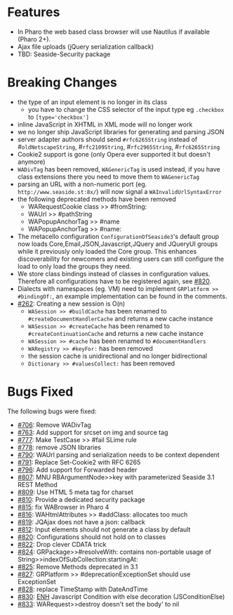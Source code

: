 # Features #
  * In Pharo the web based class browser will use Nautilus if available (Pharo 2+).
  * Ajax file uploads (jQuery serialization callback)
  * TBD: Seaside-Security package

# Breaking Changes #
  * the type of an input element is no longer in its class
    * you have to change the CSS selector of the input type eg `.checkbox` to `[type='checkbox']`
  * inline JavaScript in XHTML in XML mode will no longer work
  * we no longer ship JavaScript libraries for generating and parsing JSON
  * server adapter authors should send `#rfc6265String` instead of #`oldNetscapeString`, #`rfc2109String`, #`rfc2965String`, #`rfc6265String`
  * Cookie2 support is gone (only Opera ever supported it but doesn't anymore)
  * `WADivTag` has been removed, `WAGenericTag` is used instead, if you have class extensions there you need to move them to `WAGenericTag`
  * parsing an URL with a non-numeric port (eg. `http://www.seaside.st:8x/`) will now signal a `WAInvalidUrlSyntaxError`
  * the following deprecated methods have been removed
    * WARequestCookie class >> #fromString:
    * WAUrl >> #pathString
    * WAPopupAnchorTag >> #name
    * WAPopupAnchorTag >> #name:
  * The metacello configuration `ConfigurationOfSeaside3`'s default group now loads Core,Email,JSON,Javascript,JQuery and JQueryUI groups while it previously only loaded the Core group. This enhances discoverability for newcomers and existing users can still configure the load to only load the groups they need.
  * We store class bindings instead of classes in configuration values. Therefore all configurations have to be registered again, see [#820](https://github.com/SeasideSt/Seaside/issues/820).
  * Dialects with namespaces (eg. VM) need to implement `GRPlatform >> #bindingOf:`, an example implementation can be found in the comments.
  * [#262](https://github.com/SeasideSt/Seaside/issues/262): Creating a new session is O(n)
    * `WASession >> #buildCache` has been renamed to `#createDocumentHandlerCache` and returns a new cache instance
    * `WASession >> #createCache` has been renamed to `#createContinuationCache` and returns a new cache instance
    * `WASession >> #cache` has been renamed to `#documentHandlers`
    * `WARegistry >> #keyFor:` has been removed
    * the session cache is unidirectional and no longer bidirectional
    * `Dictionary >> #valuesCollect:` has been removed

# Bugs Fixed #

The following bugs were fixed:
  * [#706](https://github.com/SeasideSt/Seaside/issues/706): 	Remove WADivTag
  * [#763](https://github.com/SeasideSt/Seaside/issues/763): 	Add support for srcset on img and source tag
  * [#777](https://github.com/SeasideSt/Seaside/issues/777): 	Make TestCase >> #fail SLime rule
  * [#778](https://github.com/SeasideSt/Seaside/issues/778): 	remove JSON libraries
  * [#790](https://github.com/SeasideSt/Seaside/issues/790): 	WAUrl parsing and serialization needs to be context dependent
  * [#791](https://github.com/SeasideSt/Seaside/issues/791): 	Replace Set-Cookie2 with RFC 6265
  * [#796](https://github.com/SeasideSt/Seaside/issues/796): 	Add support for Forwarded header
  * [#807](https://github.com/SeasideSt/Seaside/issues/807): 	MNU RBArgumentNode>>key with parameterized Seaside 3.1 REST Method
  * [#809](https://github.com/SeasideSt/Seaside/issues/809): 	Use HTML 5 meta tag for charset
  * [#810](https://github.com/SeasideSt/Seaside/issues/810): 	Provide a dedicated security package
  * [#815](https://github.com/SeasideSt/Seaside/issues/815): 	fix WABrowser in Pharo 4
  * [#816](https://github.com/SeasideSt/Seaside/issues/816): 	WAHtmlAttributes >> #addClass: allocates too much
  * [#819](https://github.com/SeasideSt/Seaside/issues/819):	JQAjax does not have a json: callback
  * [#812](https://github.com/SeasideSt/Seaside/issues/812): 	Input elements should not generate a class by default
  * [#820](https://github.com/SeasideSt/Seaside/issues/820): 	Configurations should not hold on to classes
  * [#822](https://github.com/SeasideSt/Seaside/issues/822): 	Drop clever CDATA trick
  * [#824](https://github.com/SeasideSt/Seaside/issues/824):   GRPackage>>#resolveWith: contains non-portable usage of String>>indexOfSubCollection:startingAt:
  * [#825](https://github.com/SeasideSt/Seaside/issues/825): 	Remove Methods deprecated in 3.1
  * [#827](https://github.com/SeasideSt/Seaside/issues/827): 	GRPlatform >> #deprecationExceptionSet should use ExceptionSet
  * [#828](https://github.com/SeasideSt/Seaside/issues/828): 	replace TimeStamp with DateAndTime
  * [#830](https://github.com/SeasideSt/Seaside/issues/830):    	[ENH](ENH) Javascript Condition with else decoration (JSConditionElse)
  * [#833](https://github.com/SeasideSt/Seaside/issues/833):	WARequest>>destroy doesn't set the body' to nil
